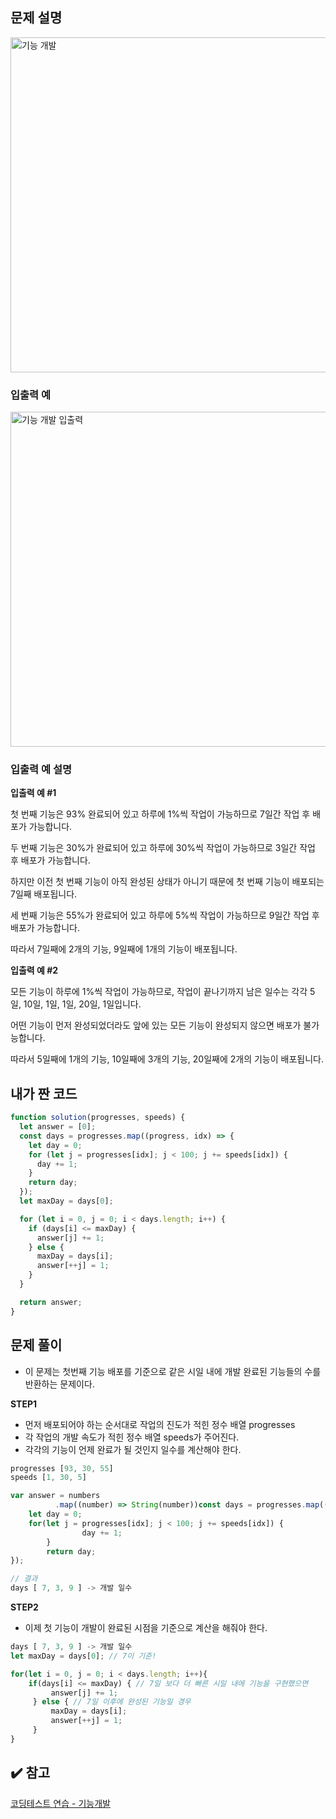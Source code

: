 ## 문제 설명

<img width="536" alt="기능 개발" src="https://user-images.githubusercontent.com/47416686/123087963-20f7ed00-d460-11eb-8e87-1a4001f3afd5.png">

### 입출력 예

<img width="536" alt="기능 개발 입출력" src="https://user-images.githubusercontent.com/47416686/123087960-1f2e2980-d460-11eb-855f-63778b78b077.png">

### 입출력 예 설명

**입출력 예 #1**

첫 번째 기능은 93% 완료되어 있고 하루에 1%씩 작업이 가능하므로 7일간 작업 후 배포가 가능합니다.

두 번째 기능은 30%가 완료되어 있고 하루에 30%씩 작업이 가능하므로 3일간 작업 후 배포가 가능합니다.

하지만 이전 첫 번째 기능이 아직 완성된 상태가 아니기 때문에 첫 번째 기능이 배포되는 7일째 배포됩니다.

세 번째 기능은 55%가 완료되어 있고 하루에 5%씩 작업이 가능하므로 9일간 작업 후 배포가 가능합니다.

따라서 7일째에 2개의 기능, 9일째에 1개의 기능이 배포됩니다.

**입출력 예 #2**

모든 기능이 하루에 1%씩 작업이 가능하므로, 작업이 끝나기까지 남은 일수는 각각 5일, 10일, 1일, 1일, 20일, 1일입니다.

어떤 기능이 먼저 완성되었더라도 앞에 있는 모든 기능이 완성되지 않으면 배포가 불가능합니다.

따라서 5일째에 1개의 기능, 10일째에 3개의 기능, 20일째에 2개의 기능이 배포됩니다.

## 내가 짠 코드

```jsx
function solution(progresses, speeds) {
  let answer = [0];
  const days = progresses.map((progress, idx) => {
    let day = 0;
    for (let j = progresses[idx]; j < 100; j += speeds[idx]) {
      day += 1;
    }
    return day;
  });
  let maxDay = days[0];

  for (let i = 0, j = 0; i < days.length; i++) {
    if (days[i] <= maxDay) {
      answer[j] += 1;
    } else {
      maxDay = days[i];
      answer[++j] = 1;
    }
  }

  return answer;
}
```

## 문제 풀이

- 이 문제는 첫번째 기능 배포를 기준으로 같은 시일 내에 개발 완료된 기능들의 수를 반환하는 문제이다.

**STEP1**

- 먼저 배포되어야 하는 순서대로 작업의 진도가 적힌 정수 배열 progresses
- 각 작업의 개발 속도가 적힌 정수 배열 speeds가 주어진다.
- 각각의 기능이 언제 완료가 될 것인지 일수를 계산해야 한다.

```jsx
progresses [93, 30, 55]
speeds [1, 30, 5]

var answer = numbers
          .map((number) => String(number))const days = progresses.map((progress, idx) => {
    let day = 0;
    for(let j = progresses[idx]; j < 100; j += speeds[idx]) {
				day += 1;
		}
		return day;
});

// 결과
days [ 7, 3, 9 ] -> 개발 일수
```

**STEP2**

- 이제 첫 기능이 개발이 완료된 시점을 기준으로 계산을 해줘야 한다.

```jsx
days [ 7, 3, 9 ] -> 개발 일수
let maxDay = days[0]; // 7이 기준!

for(let i = 0, j = 0; i < days.length; i++){
    if(days[i] <= maxDay) { // 7일 보다 더 빠른 시일 내에 기능을 구현했으면
         answer[j] += 1;
     } else { // 7일 이후에 완성된 기능일 경우
         maxDay = days[i];
         answer[++j] = 1;
     }
}

```

## ✔️ 참고

[코딩테스트 연습 - 기능개발](https://programmers.co.kr/learn/courses/30/lessons/42586)
